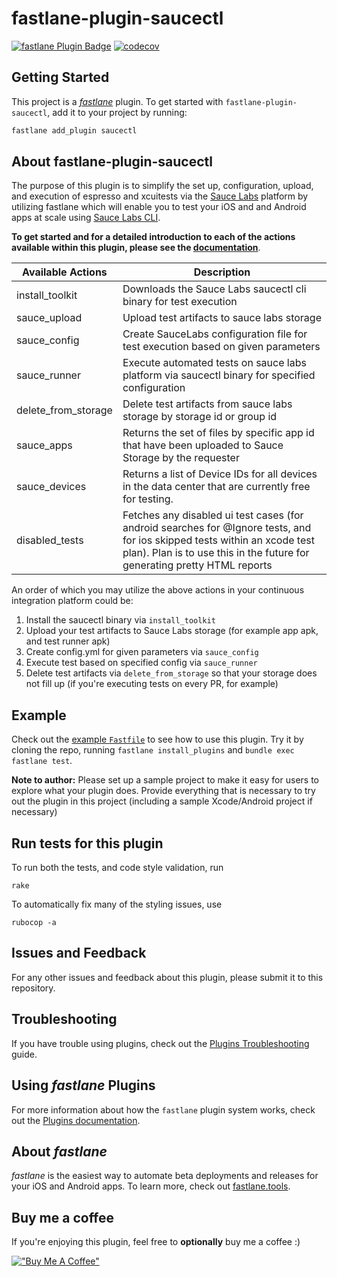 # fastlane-plugin-saucectl

[![fastlane Plugin Badge](https://rawcdn.githack.com/fastlane/fastlane/master/fastlane/assets/plugin-badge.svg)](https://rubygems.org/gems/fastlane-plugin-saucectl)
[![codecov](https://codecov.io/gh/ianrhamilton/fastlane-plugin-rsaucectl/branch/main/graph/badge.svg?token=NSVhqgYFYv)](https://codecov.io/gh/ianrhamilton/fastlane-plugin-saucectl)

## Getting Started

This project is a [_fastlane_](https://github.com/fastlane/fastlane) plugin. To get started with `fastlane-plugin-saucectl`, add it to your project by running:

```bash
fastlane add_plugin saucectl
```

## About fastlane-plugin-saucectl

The purpose of this plugin is to simplify the set up, configuration, upload, and execution of espresso and xcuitests via the [Sauce Labs](https://saucelabs.com/) platform by utilizing fastlane which will enable you to test your iOS and and Android apps at scale using [Sauce Labs CLI](https://docs.saucelabs.com/dev/cli/saucectl/).

**To get started and for a detailed introduction to each of the actions available within this plugin, please see the [documentation](https://ianrhamilton.github.io/fastlane-plugin-saucectl/#fastlane-plugin-saucectl)**.


| Available Actions   | Description                                                                                                                                                                                            |
|---------------------|--------------------------------------------------------------------------------------------------------------------------------------------------------------------------------------------------------|
| install_toolkit     | Downloads the Sauce Labs saucectl cli binary for test execution                                                                                                                                        |
| sauce_upload        | Upload test artifacts to sauce labs storage                                                                                                                                                            | 
| sauce_config        | Create SauceLabs configuration file for test execution based on given parameters                                                                                                                       |
| sauce_runner        | Execute automated tests on sauce labs platform via saucectl binary for specified configuration                                                                                                         | 
| delete_from_storage | Delete test artifacts from sauce labs storage by storage id or group id                                                                                                                                |
| sauce_apps          | Returns the set of files by specific app id that have been uploaded to Sauce Storage by the requester                                                                                                  |
| sauce_devices       | Returns a list of Device IDs for all devices in the data center that are currently free for testing.                                                                                                   |
| disabled_tests      | Fetches any disabled ui test cases (for android searches for @Ignore tests, and for ios skipped tests within an xcode test plan). Plan is to use this in the future for generating pretty HTML reports | 

An order of which you may utilize the above actions in your continuous integration platform could be:
1. Install the saucectl binary via `install_toolkit`
2. Upload your test artifacts to Sauce Labs storage (for example app apk, and test runner apk)
3. Create config.yml for given parameters via `sauce_config` 
4. Execute test based on specified config via `sauce_runner`
5. Delete test artifacts via `delete_from_storage` so that your storage does not fill up (if you're executing tests on every PR, for example)

## Example

Check out the [example `Fastfile`](fastlane/Fastfile) to see how to use this plugin. Try it by cloning the repo, running `fastlane install_plugins` and `bundle exec fastlane test`.

**Note to author:** Please set up a sample project to make it easy for users to explore what your plugin does. Provide everything that is necessary to try out the plugin in this project (including a sample Xcode/Android project if necessary)

## Run tests for this plugin

To run both the tests, and code style validation, run

```
rake
```

To automatically fix many of the styling issues, use
```
rubocop -a
```

## Issues and Feedback

For any other issues and feedback about this plugin, please submit it to this repository.

## Troubleshooting

If you have trouble using plugins, check out the [Plugins Troubleshooting](https://docs.fastlane.tools/plugins/plugins-troubleshooting/) guide.

## Using _fastlane_ Plugins

For more information about how the `fastlane` plugin system works, check out the [Plugins documentation](https://docs.fastlane.tools/plugins/create-plugin/).

## About _fastlane_

_fastlane_ is the easiest way to automate beta deployments and releases for your iOS and Android apps. To learn more, check out [fastlane.tools](https://fastlane.tools).

## Buy me a coffee
If you're enjoying this plugin, feel free to **optionally** buy me a coffee :) 

[!["Buy Me A Coffee"](https://www.buymeacoffee.com/assets/img/custom_images/orange_img.png)](https://www.buymeacoffee.com/ianrhamilton)
